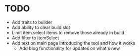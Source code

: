 # TODO

- Add traits to builder
- Add ability to clear build slot
- Limit item select items to remove those already in build
- Add filter to ItemSelect
- Add text on main page introducing the tool and how it works
  - Add blog functionality for updates on what's new
